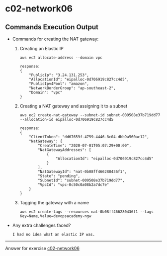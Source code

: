 # c02-network06

## Commands Execution Output

- Commands for creating the NAT gateway:

  1. Creating an Elastic IP

     ```
     aws ec2 allocate-address --domain vpc

     response:
     {
         "PublicIp": "3.24.131.253",
         "AllocationId": "eipalloc-0d706919c827cc4d5",
         "PublicIpv4Pool": "amazon",
         "NetworkBorderGroup": "ap-southeast-2",
         "Domain": "vpc"
     }
     ```

  2. Creating a NAT gateway and assigning it to a subnet

     ```
     aws ec2 create-nat-gateway --subnet-id subnet-009508e37b719dd77 --allocation-id eipalloc-0d706919c827cc4d5

     response:
     {
         "ClientToken": "dd67659f-4759-4446-8c04-dbb9a560ac12",
         "NatGateway": {
             "CreateTime": "2020-07-01T05:07:29+00:00",
             "NatGatewayAddresses": [
                 {
                     "AllocationId": "eipalloc-0d706919c827cc4d5"
                 }
             ],
             "NatGatewayId": "nat-0b08ff466280436f1",
             "State": "pending",
             "SubnetId": "subnet-009508e37b719dd77",
             "VpcId": "vpc-0c50c0a08b2a7dc7e"
         }
     }
     ```

  3. Tagging the gateway with a name
     ```
     aws ec2 create-tags --resources nat-0b08ff466280436f1 --tags Key=Name,Value=devopsacademy-ngw
     ```

- Any extra challenges faced?
  ```
  I had no idea what an elastic IP was.
  ```

---

Answer for exercise [c02-network06](https://github.com/devopsacademyau/academy/blob/893381c6f0b69434d9e8597d3d4b1c17f9bc1371/classes/02class/exercises/c02-network06/README.md)
